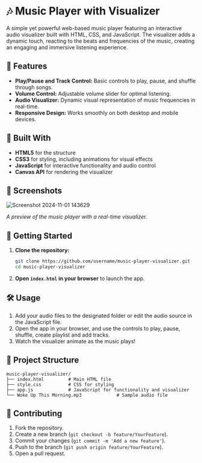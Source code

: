 # 🎶 Music Player with Visualizer

A simple yet powerful web-based music player featuring an interactive audio visualizer built with HTML, CSS, and JavaScript. The visualizer adds a dynamic touch, reacting to the beats and frequencies of the music, creating an engaging and immersive listening experience.

## 🚀 Features

- **Play/Pause and Track Control:** Basic controls to play, pause, and shuffle through songs.
- **Volume Control:** Adjustable volume slider for optimal listening.
- **Audio Visualizer:** Dynamic visual representation of music frequencies in real-time.
- **Responsive Design:** Works smoothly on both desktop and mobile devices.

## 🎨 Built With

- **HTML5** for the structure
- **CSS3** for styling, including animations for visual effects
- **JavaScript** for interactive functionality and audio control
- **Canvas API** for rendering the visualizer

## 📸 Screenshots
![Screenshot 2024-11-01 143629](https://github.com/user-attachments/assets/db95a0b0-8a4e-4b6f-93c6-5a23a3b3eec0)

_A preview of the music player with a real-time visualizer._

## 🔧 Getting Started

1. **Clone the repository:**

   ```bash
   git clone https://github.com/username/music-player-visualizer.git
   cd music-player-visualizer
   ```

2. **Open `index.html` in your browser** to launch the app.

## 🛠 Usage

1. Add your audio files to the designated folder or edit the audio source in the JavaScript file.
2. Open the app in your browser, and use the controls to play, pause, shuffle, create playlist and add tracks.
3. Watch the visualizer animate as the music plays!

## 📂 Project Structure

```plaintext
music-player-visualizer/
├── index.html         # Main HTML file
├── style.css          # CSS for styling
├── app.js             # JavaScript for functionality and visualizer
└── Woke Up This Morning.mp3             # Sample audio file
```

## 🤝 Contributing

1. Fork the repository.
2. Create a new branch (`git checkout -b feature/YourFeature`).
3. Commit your changes (`git commit -m 'Add a new feature'`).
4. Push to the branch (`git push origin feature/YourFeature`).
5. Open a pull request.
